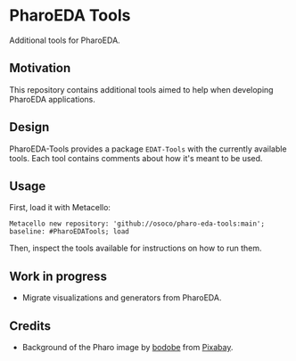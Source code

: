 # PharoEDA Tools

Additional tools for PharoEDA.

## Motivation

This repository contains additional tools aimed to help when developing PharoEDA applications.

## Design

PharoEDA-Tools provides a package `EDAT-Tools` with the currently available tools. Each tool contains comments about how it's meant to be used.

## Usage

First, load it with Metacello:

```smalltalk
Metacello new repository: 'github://osoco/pharo-eda-tools:main'; baseline: #PharoEDATools; load
```

Then, inspect the tools available for instructions on how to run them.

## Work in progress

- Migrate visualizations and generators from PharoEDA.

## Credits

- Background of the Pharo image by <a href="https://pixabay.com/users/bodobe-1222375/?utm_source=link-attribution&amp;utm_medium=referral&amp;utm_campaign=image&amp;utm_content=911804">bodobe</a> from <a href="https://pixabay.com/?utm_source=link-attribution&amp;utm_medium=referral&amp;utm_campaign=image&amp;utm_content=911804">Pixabay</a>.
